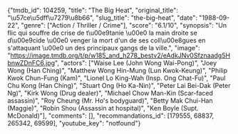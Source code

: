 {"tmdb_id": 104259, "title": "The Big Heat", "original_title": "\u57ce\u5dff\u7279\u8b66", "slug_title": "the-big-heat", "date": "1988-09-22", "genre": ["Action / Thriller / Crime"], "score": "6.1/10", "synopsis": "Un flic qui souffre de crise de t\u00e9tanie \u00e0 la main droite se d\u00e9cide \u00e0 venger la mort d'un de ses coll\u00e8gues en s'attaquant \u00e0 un des principaux gangs de la ville.", "image": "https://image.tmdb.org/t/p/w185_and_h278_bestv2/eAdkJNv0Sfznaadg5HbnwZDnFC6.jpg", "actors": ["Waise Lee (John Wong Wai-Pong)", "Joey Wong (Han Ching)", "Matthew Wong Hin-Mung (Lun Kwok-Keung)", "Philip Kwok Chun-Fung (Kam)", "Lionel Lo King-Wah (Insp. Ong Chat-Fu)", "Paul Chu Kong (Han Ching)", "Stuart Ong (Ho Ka-Nin)", "Peter Lai Bei-Dak (Peter Ng)", "Kirk Wong (Drug dealer)", "Michael Chow Man-Kin (Scar-faced assassin)", "Roy Cheung (Mr. Ho's bodyguard)", "Betty Mak Chui-Han (Maggie)", "Robin Shou (Assassin at hospital)", "Ken Boyle (Supt. McDonald)"], "comments": [], "recommandations_id": [179555, 68837, 265342, 69599], "youtube_key": "notfound"}